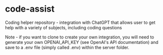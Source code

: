 # code-assist
Coding helper repository - integration with ChatGPT that allows user to get help with a variety of subjects, including coding questions

Note - if you want to clone to create your own integration, you will need to generate your own OPENAI_API_KEY (see OpenAI's API documentation) and save to a .env file (simply called .env) within the server folder.
